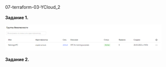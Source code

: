 <a name="virt02"></a> 07-terraform-03-YCloud_2 <br><br>
<b>Задание 1. </b><br>
<div> <img src="https://github.com/RoadMania/netology_git/blob/main/screens/YCloud_VPC.png"> </div><br>
<b>Задание 2. </b><br>
